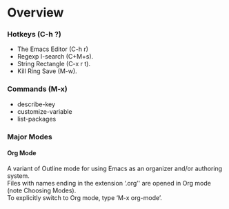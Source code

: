 # Overview

### Hotkeys (C-h ?)
* The Emacs Editor (C-h r)
* Regexp I-search (C+M+s).
* String Rectangle (C-x r t).
* Kill Ring Save (M-w).

### Commands (M-x)
* describe-key
* customize-variable
* list-packages

### Major Modes
#### Org Mode
A variant of Outline mode for using Emacs as an organizer and/or authoring system.<br />
Files with names ending in the extension ‘.org’' are opened in Org mode (note Choosing Modes).<br />
To explicitly switch to Org mode, type ‘M-x org-mode’.
